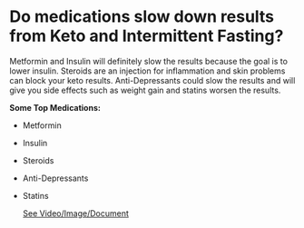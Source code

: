 # Do medications slow down results from Keto and Intermittent Fasting?

Metformin and Insulin will definitely slow the results because the goal is to lower insulin. Steroids are an injection for inflammation and skin problems can block your keto results. Anti-Depressants could slow the results and will give you side effects such as weight gain and statins worsen the results.

**Some Top Medications:**

- Metformin

- Insulin

- Steroids

- Anti-Depressants

- Statins

     [See Video/Image/Document](https://hls-player.drberg.com/asset?path=migrated-assets/does-medication-slow-keto-intermittent-fasting-results-drberg)